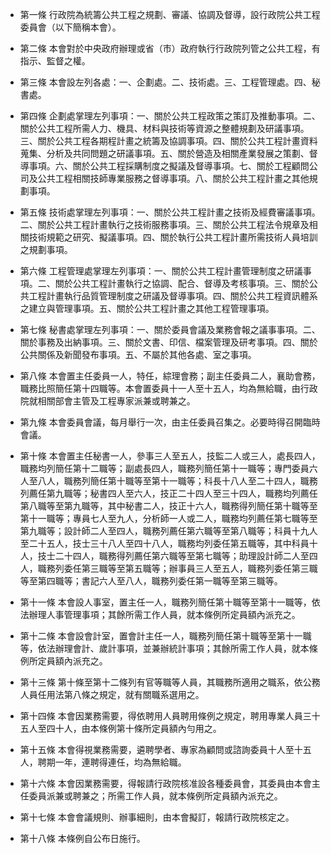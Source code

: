 * 第一條 行政院為統籌公共工程之規劃、審議、協調及督導，設行政院公共工程委員會（以下簡稱本會）。

* 第二條 本會對於中央政府辦理或省（市）政府執行行政院列管之公共工程，有指示、監督之權。

* 第三條 本會設左列各處：一、企劃處。二、技術處。三、工程管理處。四、秘書處。

* 第四條 企劃處掌理左列事項：一、關於公共工程政策之策訂及推動事項。二、關於公共工程所需人力、機具、材料與技術等資源之整體規劃及研議事項。三、關於公共工程各期程計畫之統籌及協調事項。四、關於公共工程計畫資料蒐集、分析及共同問題之研議事項。五、關於營造及相關產業發展之策劃、督導事項。六、關於公共工程採購制度之擬議及督導事項。七、關於工程顧問公司及公共工程相關技師專業服務之督導事項。八、關於公共工程計畫之其他規劃事項。

* 第五條 技術處掌理左列事項：一、關於公共工程計畫之技術及經費審議事項。二、關於公共工程計畫執行之技術服務事項。三、關於公共工程法令規章及相關技術規範之研究、擬議事項。四、關於執行公共工程計畫所需技術人員培訓之規劃事項。

* 第六條 工程管理處掌理左列事項：一、關於公共工程計畫管理制度之研議事項。二、關於公共工程計畫執行之協調、配合、督導及考核事項。三、關於公共工程計畫執行品質管理制度之研議及督導事項。四、關於公共工程資訊體系之建立與管理事項。五、關於公共工程計畫之其他工程管理事項。

* 第七條 秘書處掌理左列事項：一、關於委員會議及業務會報之議事事項。二、關於事務及出納事項。三、關於文書、印信、檔案管理及研考事項。四、關於公共關係及新聞發布事項。五、不屬於其他各處、室之事項。

* 第八條 本會置主任委員一人，特任，綜理會務；副主任委員二人，襄助會務，職務比照簡任第十四職等。本會置委員十一人至十五人，均為無給職，由行政院就相關部會主管及工程專家派兼或聘兼之。

* 第九條 本會委員會議，每月舉行一次，由主任委員召集之。必要時得召開臨時會議。

* 第十條 本會置主任秘書一人，參事三人至五人，技監二人或三人，處長四人，職務均列簡任第十二職等；副處長四人，職務列簡任第十一職等；專門委員六人至八人，職務列簡任第十職等至第十一職等；科長十八人至二十四人，職務列薦任第九職等；秘書四人至六人，技正二十四人至三十四人，職務均列薦任第八職等至第九職等，其中秘書二人，技正十六人，職務得列簡任第十職等至第十一職等；專員七人至九人，分析師一人或二人，職務均列薦任第七職等至第九職等；設計師二人至四人，職務列薦任第六職等至第八職等；科員十九人至二十五人，技士三十八人至四十八人，職務均列委任第五職等，其中科員十人，技士二十四人，職務得列薦任第六職等至第七職等；助理設計師二人至四人，職務列委任第三職等至第五職等；辦事員三人至五人，職務列委任第三職等至第四職等；書記六人至八人，職務列委任第一職等至第三職等。

* 第十一條 本會設人事室，置主任一人，職務列簡任第十職等至第十一職等，依法辦理人事管理事項；其餘所需工作人員，就本條例所定員額內派充之。

* 第十二條 本會設會計室，置會計主任一人，職務列簡任第十職等至第十一職等，依法辦理會計、歲計事項，並兼辦統計事項；其餘所需工作人員，就本條例所定員額內派充之。

* 第十三條 第十條至第十二條列有官等職等人員，其職務所適用之職系，依公務人員任用法第八條之規定，就有關職系選用之。

* 第十四條 本會因業務需要，得依聘用人員聘用條例之規定，聘用專業人員三十五人至四十人，由本條例第十條所定員額內勻用之。

* 第十五條 本會得視業務需要，遴聘學者、專家為顧問或諮詢委員十人至十五人，聘期一年，連聘得連任，均為無給職。

* 第十六條 本會因業務需要，得報請行政院核准設各種委員會，其委員由本會主任委員派兼或聘兼之；所需工作人員，就本條例所定員額內派充之。

* 第十七條 本會會議規則、辦事細則，由本會擬訂，報請行政院核定之。

* 第十八條 本條例自公布日施行。

